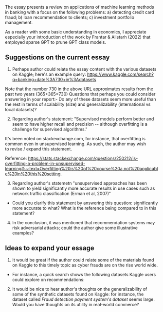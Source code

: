  
The essay presents a review on applications of machine learning methods in banking with a focus on the following problems: a) detecting credit card fraud; b) loan recommendation to clients; c) investment portfolio management. 

As a reader with some basic understanding in economics, I appreciate especially your introduction of the work by Frantar & Alistarh (2022) that employed sparse GPT to prune GPT class models.

## Suggestions on the current essay

1) Perhaps author could relate the essay content with the various datasets on Kaggle; here's an example query:
https://www.kaggle.com/search?q=banking+date%3A730+in%3Adatasets

Note that the number 730 in the above URL approximates results from the past two years (365+365=730)
Questions that perhaps you could consider answering in your report:- Do any of these datasets seem more useful than the rest in terms of scalability (size) and generalizability (international vs local datasets)?

2) Regarding author's statement: "Supervised models perform better and seem to have higher recall and precision -- although overfitting is a challenge for supervised algorithms."

It's been noted on stackexchange.com, for instance, that overfitting is common even in unsupervised learning. As such, the author may wish to revise / expand this statement.

Reference: https://stats.stackexchange.com/questions/250212/is-overfitting-a-problem-in-unsupervised-learning#:~:text=Overfitting%20is%20of%20course%20a,not%20applicable%20in%20this%20setting.

3) Regarding author's statemetn "unsupervised approaches has been shown to yield significantly more accurate results in use cases such as network traffic classification (Erman et al, 2007)"
  
- Could you clarify this statement by answering this question: significantly more accurate to what? What is the reference being compared to in this statement? 

4) In the conclusion, it was mentioned that recommendation systems may risk adversarial attacks; could the author give some illustrative examples?


## Ideas to expand your essage

1) It would be great if the author could relate some of the materials found on Kaggle to this timely topic as cyber frauds are on the rise world wide.

- For instance, a quick search shows the following datasets Kaggle users could explore on recommendations:

2) It would be nice to hear author's thoughts on the generalizability of some of the synthetic datasets found on Kaggle: for instance, the dataset called *Fraud detection payment system's dataset* seems large. Would you have thoughts on its utility in real-world commerce?

 
